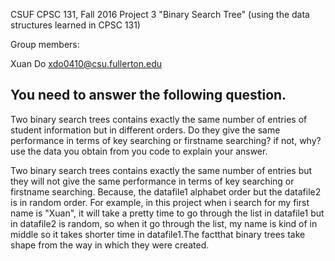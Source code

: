 CSUF CPSC 131, Fall 2016
Project 3
"Binary Search Tree" (using the data structures learned in CPSC 131)

Group members:

Xuan Do xdo0410@csu.fullerton.edu


## You need to answer the following question. 
Two binary search trees contains exactly the same number of entries of student information but in different orders.
Do they give the same performance in terms of key searching or firstname searching? if not, why? use the data you obtain from you code to 
explain your answer. 


Two binary search trees contains exactly the same number of entries but they will not give the same performance in terms of key searching or firstname searching. Because, the datafile1 alphabet order but the datafile2 is in random order. For example, in this project when i search for my first name is "Xuan", it will take a pretty time to go through the list in datafile1 but in datafile2 is random, so when it go through the list, my name is kind of in middle so it takes shorter time in datafile1.The factthat binary trees take shape from the way in which they were created. 

